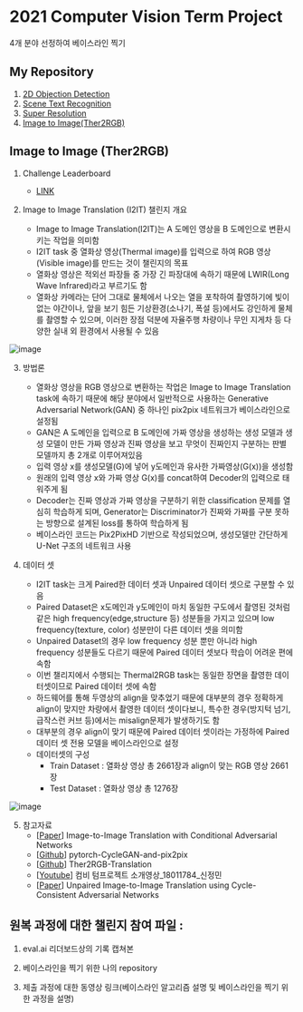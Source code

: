 # 2021 Computer Vision Term Project
4개 분야 선정하여 베이스라인 찍기
## My Repository
1. [2D Objection Detection](https://github.com/JYEDU/CV_YOLOv5)
2. [Scene Text Recognition](https://github.com/JYEDU/CV_Scene_Text_Recognition)
3. [Super Resolution](https://github.com/JYEDU/CV_Super_Resolution)
4. [Image to Image(Ther2RGB)](https://github.com/JYEDU/CV_Image-To-Image)


## Image to Image (Ther2RGB)

1. Challenge Leaderboard
    - [LINK](http://203.250.148.129:3088/web/challenges/challenge-page/39/overview)
    
2. Image to Image Translation (I2IT) 챌린지 개요
    - Image to Image Translation(I2IT)는 A 도메인 영상을 B 도메인으로 변환시키는 작업을 의미함
    - I2IT task 중 열화상 영상(Thermal image)를 입력으로 하여 RGB 영상(Visible image)를 만드는 것이 챌린지의 목표
    - 열화상 영상은 적외선 파장들 중 가장 긴 파장대에 속하기 때문에 LWIR(Long Wave Infrared)라고 부르기도 함    
    - 열화상 카메라는 단어 그대로 물체에서 나오는 열을 포착하여 촬영하기에 빛이 없는 야간이나, 앞을 보기 힘든 기상환경(소나기, 폭설 등)에서도 강인하게 물체를 촬영할 수 있으며, 이러한 장점 덕분에 자율주행 차량이나 무인 지게차 등 다양한 실내 외 환경에서 사용될 수 있음

![image](https://user-images.githubusercontent.com/87462769/143511778-5a9c5a77-ddd5-4911-8b09-e3a3284a53e2.png)

3. 방법론 
    - 열화상 영상을 RGB 영상으로 변환하는 작업은 Image to Image Translation task에 속하기 때문에 해당 분야에서 일반적으로 사용하는 Generative Adversarial Network(GAN) 중 하나인 pix2pix 네트워크가 베이스라인으로 설정됨
    - GAN은 A 도메인을 입력으로 B 도메인에 가짜 영상을 생성하는 생성 모델과 생성 모델이 만든 가짜 영상과 진짜 영상을 보고 무엇이 진짜인지 구분하는 판별 모델까지 총 2개로 이루어져있음
    - 입력 영상 x를 생성모델(G)에 넣어 y도메인과 유사한 가짜영상(G(x))을 생성함
    - 원래의 입력 영상 x와 가짜 영상 G(x)를 concat하여 Decoder의 입력으로 태워주게 됨
    - Decoder는 진짜 영상과 가짜 영상을 구분하기 위한 classification 문제를 열심히 학습하게 되며, Generator는 Discriminator가 진짜와 가짜를 구분 못하는 방향으로 설계된 loss를 통하여 학습하게 됨
    - 베이스라인 코드는 Pix2PixHD 기반으로 작성되었으며, 생성모델만 간단하게 U-Net 구조의 네트워크 사용

4. 데이터 셋
    - I2IT task는 크게 Paired한 데이터 셋과 Unpaired 데이터 셋으로 구분할 수 있음
    - Paired Dataset은 x도메인과 y도메인이 마치 동일한 구도에서 촬영된 것처럼 같은 high frequency(edge,structure 등) 성분들을 가지고 있으며 low frequency(texture, color) 성분만이 다른 데이터 셋을 의미함
    - Unpaired Dataset의 경우 low frequency 성분 뿐만 아니라 high frequency 성분들도 다르기 때문에 Paired 데이터 셋보다 학습이 어려운 편에 속함
    - 이번 챌리지에서 수행되는 Thermal2RGB task는 동일한 장면을 촬영한 데이터셋이므로 Paired 데이터 셋에 속함
    - 하드웨어를 통해 두영상의 align을 맞추었기 때문에 대부분의 경우 정확하게 align이 맞지만 차량에서 촬영한 데이터 셋이다보니, 특수한 경우(방지턱 넘기, 급작스런 커브 등)에서는 misalign문제가 발생하기도 함
    - 대부분의 경우 align이 맞기 때문에 Paired 데이터 셋이라는 가정하에 Paired 데이터 셋 전용 모델을 베이스라인으로 설정
    - 데이터셋의 구성 
        - Train Dataset : 열화상 영상 총 2661장과 align이 맞는 RGB 영상 2661장
        - Test Dataset : 열화상 영상 총 1276장

![image](https://user-images.githubusercontent.com/87462769/143512190-1e0ba4bd-f01a-4537-af4d-c11eb3d74480.png)


5. 참고자료
    - [[Paper](https://arxiv.org/pdf/1611.07004.pdf)] Image-to-Image Translation with Conditional Adversarial Networks
    - [[Github](https://github.com/junyanz/pytorch-CycleGAN-and-pix2pix)] pytorch-CycleGAN-and-pix2pix
    - [[Github](https://github.com/sjmin99/Ther2RGB-Translation)] Ther2RGB-Translation
    - [[Youtube](https://www.youtube.com/watch?v=z3HnZAOMbaQ&list=PL1xKqHsVFgvnM3zhBkbTZy5l_13x5R3Jq&index=13)] 컴비 텀프로젝트 소개영상_18011784_신정민
    - [[Paper](https://arxiv.org/abs/1703.10593)] Unpaired Image-to-Image Translation using Cycle-Consistent Adversarial Networks

## 원복 과정에 대한 챌린지 참여 파일 : 
1. eval.ai 리더보드상의 기록 캡쳐본


2. 베이스라인을 찍기 위한 나의 repository


3. 제출 과정에 대한 동영상 링크(베이스라인 알고리즘 설명 및 베이스라인을 찍기 위한 과정을 설명)

